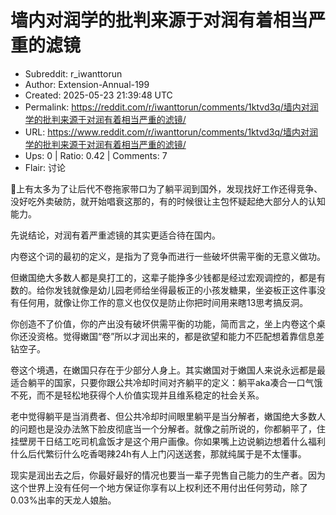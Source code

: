 # 墙内对润学的批判来源于对润有着相当严重的滤镜

- Subreddit: r_iwanttorun
- Author: Extension-Annual-199
- Created: 2025-05-23 21:39:48 UTC
- Permalink: https://reddit.com/r/iwanttorun/comments/1ktvd3q/墙内对润学的批判来源于对润有着相当严重的滤镜/
- URL: https://www.reddit.com/r/iwanttorun/comments/1ktvd3q/墙内对润学的批判来源于对润有着相当严重的滤镜/
- Ups: 0 | Ratio: 0.42 | Comments: 7
- Flair: 讨论


🍠上有太多为了让后代不卷拖家带口为了躺平润到国外，发现找好工作还得竞争、没好吃外卖破防，就开始唱衰这那的，有的时候很让主包怀疑起绝大部分人的认知能力。

先说结论，对润有着严重滤镜的其实更适合待在国内。

内卷这个词的最初的定义，是指为了竞争而进行一些破坏供需平衡的无意义做功。

但嫩国绝大多数人都是臭打工的，这辈子能挣多少钱都是经过宏观调控的，都是有数的。给你发钱就像是幼儿园老师给坐得最板正的小孩发糖果，坐姿板正这件事没有任何用，就像让你工作的意义也仅仅是防止你把时间用来瞎13思考搞反洞。

你创造不了价值，你的产出没有破坏供需平衡的功能，简而言之，坐上内卷这个桌你还没资格。觉得嫩国“卷”所以才润出来的，都是欲望和能力不匹配想着靠信息差钻空子。

卷这个境遇，在嫩国只存在于少部分人身上。其实嫩国对于嫩国人来说永远都是最适合躺平的国家，只要你跟公共冷却时间对齐躺平的定义：躺平aka凑合一口气饿不死，而不是轻松地获得个人价值实现并且维系稳定的社会关系。

老中觉得躺平是当消费者、但公共冷却时间眼里躺平是当分解者，嫩国绝大多数人的问题也是没办法煞下脸皮彻底当一个分解者。就像之前所说的，你都躺平了，住挂壁房干日结工吃司机盒饭才是这个用户画像。你如果嘴上边说躺边想着什么福利什么后代繁衍什么吃香喝辣24h有人上门闪送送套，那就纯属于是不太懂事。

现实是润出去之后，你最好最好的情况也要当一辈子兜售自己能力的生产者。因为这个世界上没有任何一个地方保证你享有以上权利还不用付出任何劳动，除了0.03%出率的天龙人娘胎。

